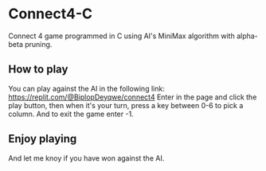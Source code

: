 # Connect4-C

Connect 4 game programmed in C using AI's MiniMax algorithm with alpha-beta pruning.

## How to play
You can play against the AI in the following link: https://replit.com/@BiplopDeyqwe/connect4
Enter in the page and click the play button, then when it's your turn, press a key between 0-6 to pick a column.
And to exit the game enter -1.

## Enjoy playing 
And let me knoy if you have won against the AI.
